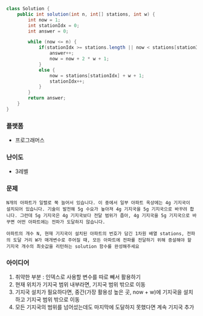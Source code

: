 
```java
class Solution {
    public int solution(int n, int[] stations, int w) {
        int now = 1;
        int stationIdx = 0;
        int answer = 0;

        while (now <= n) {
            if(stationIdx >= stations.length || now < stations[stationIdx] - w) {
                answer++;
                now = now + 2 * w + 1;
            }
            else {
                now = stations[stationIdx] + w + 1;
                stationIdx++;
            }
        }
        return answer;
    }
}
```

### 플랫폼
- 프로그래머스

### 난이도
- 3레벨

### 문제
```
N개의 아파트가 일렬로 쭉 늘어서 있습니다. 이 중에서 일부 아파트 옥상에는 4g 기지국이 설치되어 있습니다. 기술이 발전해 5g 수요가 높아져 4g 기지국을 5g 기지국으로 바꾸려 합니다. 그런데 5g 기지국은 4g 기지국보다 전달 범위가 좁아, 4g 기지국을 5g 기지국으로 바꾸면 어떤 아파트에는 전파가 도달하지 않습니다.

아파트의 개수 N, 현재 기지국이 설치된 아파트의 번호가 담긴 1차원 배열 stations, 전파의 도달 거리 W가 매개변수로 주어질 때, 모든 아파트에 전파를 전달하기 위해 증설해야 할 기지국 개수의 최솟값을 리턴하는 solution 함수를 완성해주세요
```

### 아이디어
1. 취약한 부분 : 인덱스로 사용할 변수를 따로 빼서 활용하기
2. 현재 위치가 기지국 범위 내부라면, 기지국 범위 밖으로 이동
3. 기지국 설치가 필요하다면, 중간(가장 활용성 높은 곳, now + w)에 기지국을 설치하고 기지국 범위 밖으로 이동
4. 모든 기지국의 범위를 넘어섰는데도 마지막에 도달하지 못했다면 계속 기지국 추가